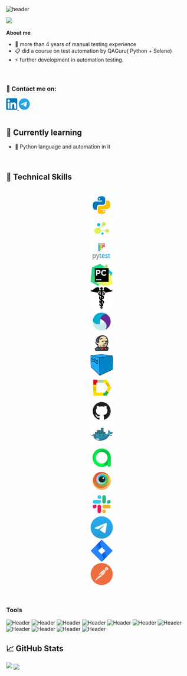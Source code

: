 ![header](https://capsule-render.vercel.app/api?type=waving&color=gradient&customColorList=24&height=200&section=header&text=Hi%20there!&fontAlignY=35&fontSize=60&desc=I'm%20Bohdan%20Obruch&descAlignY=60&descSize=50&animation=twinkling&fontColor=E9E9E9F3&descAlign=60&fontAlign=25)

<p>
  <img src="https://readme-typing-svg.herokuapp.com?color=8B5DDF&font=Lemon&size=33&center=true&vCenter=true&lines=QA+Engineer">
</p>

**About me**


- 💼 more than 4 years of manual testing experience
- 📋 did a course on test automation by QAGuru( Python + Selene)
- ⚡ further development in automation testing.
<br>


### 🤝 Contact me on:

  <div>
  <a href="https://www.linkedin.com/in/bohdan-obruch/">
    <img width="6%" src="images/logo/linkedin.svg" alt="LinkedIn"/>
  </a>
  <a href="https://t.me/BohdanO1">
    <img width="6%" src="images/logo/telegram.svg" alt="Telegram"/>
  </a>
</div>
<br>

## 🌱 Currently learning

- 📌 Python language and automation in it
<br>

## 💼 Technical Skills

<p  align="center">
<code>
  <img src="images/logo/python.svg" width="60" height="60"  alt="Python"/>
  <img src="images/logo/selene.png" width="60" height="60"  alt="Selene"/>
  <img src="images/logo/pytest.png" width="60" height="60"  alt="Pytest"/>
  <img src="images/logo/pycharm.png" width="60" height="60"  alt="PyCharm"/>
  <img src="images/logo/request.png" width="60" height="60"  alt="Requests"/>
  <img src="images/logo/appium.svg" width="60" height="60"  alt="Appium"/>
  <img src="images/logo/jenkins.png" width="50" height="50"  alt="Jenkins"/>
  <img src="images/logo/selenoid.png" width="60" height="60"  alt="Selenoid"/>
  <img src="images/logo/Allure.svg" width="60" height="60"  alt="Allure"/>
  <img src="images/logo/GitHub.svg" width="60" height="60"  alt="GitHub"/>
  <img src="images/logo/docker.svg" width="60" height="60"  alt="Docker"/>
  <img src="images/logo/Allure_TO.svg" width="60" height="60"  alt="Allure TestOps"/>
  <img src="images/logo/browserstack.svg" width="60" height="60"  alt="Browserstack"/>
  <img src="images/logo/slack.svg" width="60" height="60"  alt="Slack"/>
  <img src="images/logo/telegram.svg" width="60" height="60"  alt="Telegram"/>
  <img src="images/logo/jira.svg" width="60" height="60"  alt="Jira"/>
  <img src="images/logo/postman.png" width="60" height="60"  alt="Postman"/>
</code>
</p>
<br>

### Tools
![Header](https://img.shields.io/badge/Jira-090909?style=for-the-badge&logo=jira&logoColor=136be1)
![Header](https://img.shields.io/badge/Postman-090909?style=for-the-badge&logo=postman&logoColor=f76935)
![Header](https://img.shields.io/badge/Swagger-090909?style=for-the-badge&logo=swagger&logoColor=7ede2b)
![Header](https://img.shields.io/badge/Github-090909?style=for-the-badge&logo=github&logoColor=8cc4d7)
![Header](https://img.shields.io/badge/Figma-090909?style=for-the-badge&logo=figma&logoColor=7d5fa6)
![Header](https://img.shields.io/badge/Jenkins-090909?style=for-the-badge&logo=jenkins&logoColor=f7f7f7)
![Header](https://img.shields.io/badge/MySQL-090909?style=for-the-badge&logo=mysql&logoColor=00618a)
![Header](https://img.shields.io/badge/DevTools-090909?style=for-the-badge&logo=googlechrome&logoColor=2674f2)
![Header](https://img.shields.io/badge/Android_Studio-090909?style=for-the-badge&logo=androidstudio&logoColor=3ad07d)
![Header](https://img.shields.io/badge/Fiddler-090909?style=for-the-badge&logo=fiddler&logoColor=8cc4d7)
![Header](https://img.shields.io/badge/CharlesProxy-090909?style=for-the-badge&logo=charlesproxy&logoColor=8cc4d7)
<br>

## 📈 GitHub Stats 

![](https://github-readme-stats.vercel.app/api?username=BohdanObruch&show_icons=true&theme=radical)
<a><img align="center" src="https://github-readme-stats.vercel.app/api/top-langs/?username=BohdanObruch&layout=compact&theme=radical&hide_border=false" /></a>

